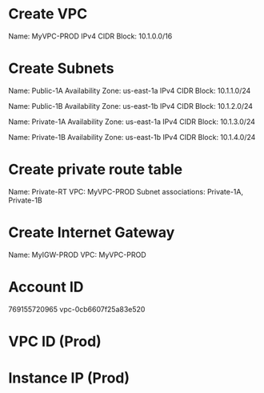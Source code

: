 # Create VPC
Name: MyVPC-PROD
IPv4 CIDR Block: 10.1.0.0/16

# Create Subnets

Name: Public-1A
Availability Zone: us-east-1a
IPv4 CIDR Block: 10.1.1.0/24

Name: Public-1B
Availability Zone: us-east-1b
IPv4 CIDR Block: 10.1.2.0/24

Name: Private-1A
Availability Zone: us-east-1a
IPv4 CIDR Block: 10.1.3.0/24

Name: Private-1B
Availability Zone: us-east-1b
IPv4 CIDR Block: 10.1.4.0/24

# Create private route table

Name: Private-RT
VPC: MyVPC-PROD
Subnet associations: Private-1A, Private-1B

# Create Internet Gateway

Name: MyIGW-PROD
VPC: MyVPC-PROD

# Account ID
769155720965
vpc-0cb6607f25a83e520

# VPC ID (Prod)


# Instance IP (Prod)

